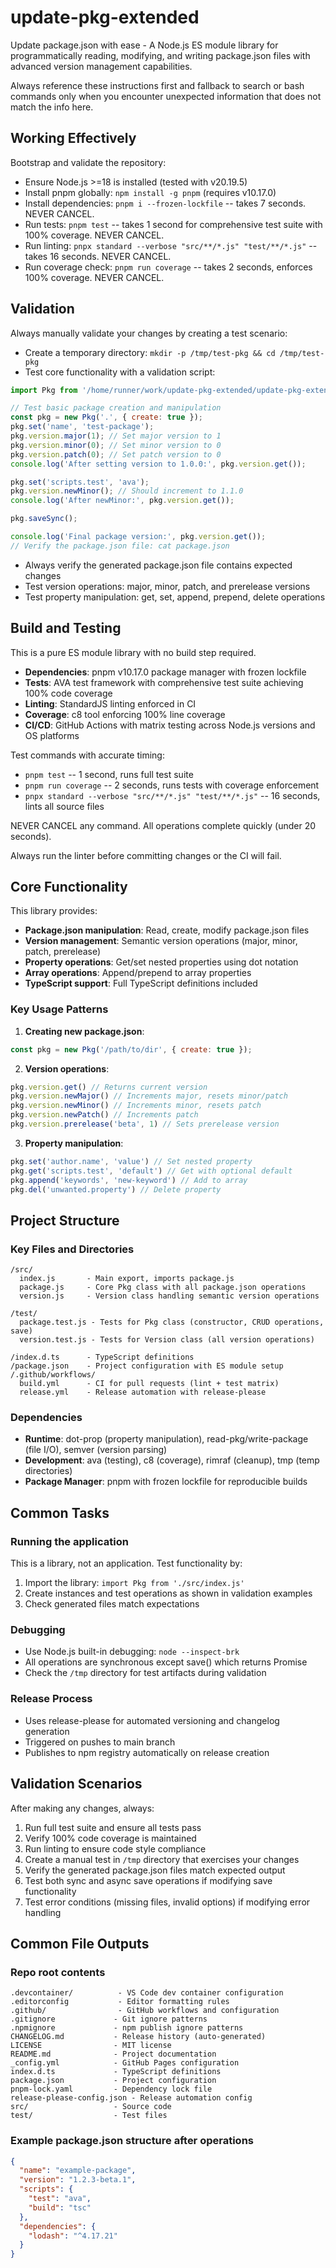 # update-pkg-extended

Update package.json with ease - A Node.js ES module library for programmatically reading, modifying, and writing package.json files with advanced version management capabilities.

Always reference these instructions first and fallback to search or bash commands only when you encounter unexpected information that does not match the info here.

## Working Effectively

Bootstrap and validate the repository:
- Ensure Node.js >=18 is installed (tested with v20.19.5)
- Install pnpm globally: `npm install -g pnpm` (requires v10.17.0)
- Install dependencies: `pnpm i --frozen-lockfile` -- takes 7 seconds. NEVER CANCEL.
- Run tests: `pnpm test` -- takes 1 second for comprehensive test suite with 100% coverage. NEVER CANCEL.
- Run linting: `pnpx standard --verbose "src/**/*.js" "test/**/*.js"` -- takes 16 seconds. NEVER CANCEL.
- Run coverage check: `pnpm run coverage` -- takes 2 seconds, enforces 100% coverage. NEVER CANCEL.

## Validation

Always manually validate your changes by creating a test scenario:
- Create a temporary directory: `mkdir -p /tmp/test-pkg && cd /tmp/test-pkg`
- Test core functionality with a validation script:
```javascript
import Pkg from '/home/runner/work/update-pkg-extended/update-pkg-extended/src/index.js';

// Test basic package creation and manipulation
const pkg = new Pkg('.', { create: true });
pkg.set('name', 'test-package');
pkg.version.major(1); // Set major version to 1
pkg.version.minor(0); // Set minor version to 0  
pkg.version.patch(0); // Set patch version to 0
console.log('After setting version to 1.0.0:', pkg.version.get());

pkg.set('scripts.test', 'ava');
pkg.version.newMinor(); // Should increment to 1.1.0
console.log('After newMinor:', pkg.version.get());

pkg.saveSync();

console.log('Final package version:', pkg.version.get());
// Verify the package.json file: cat package.json
```
- Always verify the generated package.json file contains expected changes
- Test version operations: major, minor, patch, and prerelease versions  
- Test property manipulation: get, set, append, prepend, delete operations

## Build and Testing

This is a pure ES module library with no build step required.
- **Dependencies**: pnpm v10.17.0 package manager with frozen lockfile
- **Tests**: AVA test framework with comprehensive test suite achieving 100% code coverage
- **Linting**: StandardJS linting enforced in CI
- **Coverage**: c8 tool enforcing 100% line coverage
- **CI/CD**: GitHub Actions with matrix testing across Node.js versions and OS platforms

Test commands with accurate timing:
- `pnpm test` -- 1 second, runs full test suite
- `pnpm run coverage` -- 2 seconds, runs tests with coverage enforcement  
- `pnpx standard --verbose "src/**/*.js" "test/**/*.js"` -- 16 seconds, lints all source files

NEVER CANCEL any command. All operations complete quickly (under 20 seconds).

Always run the linter before committing changes or the CI will fail.

## Core Functionality

This library provides:
- **Package.json manipulation**: Read, create, modify package.json files
- **Version management**: Semantic version operations (major, minor, patch, prerelease)
- **Property operations**: Get/set nested properties using dot notation
- **Array operations**: Append/prepend to array properties
- **TypeScript support**: Full TypeScript definitions included

### Key Usage Patterns

1. **Creating new package.json**:
```javascript
const pkg = new Pkg('/path/to/dir', { create: true });
```

2. **Version operations**:
```javascript
pkg.version.get() // Returns current version
pkg.version.newMajor() // Increments major, resets minor/patch
pkg.version.newMinor() // Increments minor, resets patch
pkg.version.newPatch() // Increments patch
pkg.version.prerelease('beta', 1) // Sets prerelease version
```

3. **Property manipulation**:
```javascript
pkg.set('author.name', 'value') // Set nested property
pkg.get('scripts.test', 'default') // Get with optional default
pkg.append('keywords', 'new-keyword') // Add to array
pkg.del('unwanted.property') // Delete property
```

## Project Structure

### Key Files and Directories
```
/src/
  index.js       - Main export, imports package.js
  package.js     - Core Pkg class with all package.json operations
  version.js     - Version class handling semantic version operations

/test/
  package.test.js - Tests for Pkg class (constructor, CRUD operations, save)
  version.test.js - Tests for Version class (all version operations)

/index.d.ts      - TypeScript definitions
/package.json    - Project configuration with ES module setup
/.github/workflows/
  build.yml      - CI for pull requests (lint + test matrix)
  release.yml    - Release automation with release-please
```

### Dependencies
- **Runtime**: dot-prop (property manipulation), read-pkg/write-package (file I/O), semver (version parsing)
- **Development**: ava (testing), c8 (coverage), rimraf (cleanup), tmp (temp directories)
- **Package Manager**: pnpm with frozen lockfile for reproducible builds

## Common Tasks

### Running the application
This is a library, not an application. Test functionality by:
1. Import the library: `import Pkg from './src/index.js'`
2. Create instances and test operations as shown in validation examples
3. Check generated files match expectations

### Debugging
- Use Node.js built-in debugging: `node --inspect-brk` 
- All operations are synchronous except save() which returns Promise
- Check the `/tmp` directory for test artifacts during validation

### Release Process
- Uses release-please for automated versioning and changelog generation
- Triggered on pushes to main branch
- Publishes to npm registry automatically on release creation

## Validation Scenarios

After making any changes, always:
1. Run full test suite and ensure all tests pass
2. Verify 100% code coverage is maintained  
3. Run linting to ensure code style compliance
4. Create a manual test in `/tmp` directory that exercises your changes
5. Verify the generated package.json files match expected output
6. Test both sync and async save operations if modifying save functionality
7. Test error conditions (missing files, invalid options) if modifying error handling

## Common File Outputs

### Repo root contents
```
.devcontainer/          - VS Code dev container configuration
.editorconfig           - Editor formatting rules
.github/                - GitHub workflows and configuration
.gitignore             - Git ignore patterns
.npmignore             - npm publish ignore patterns
CHANGELOG.md           - Release history (auto-generated)
LICENSE                - MIT license
README.md              - Project documentation
_config.yml            - GitHub Pages configuration
index.d.ts             - TypeScript definitions
package.json           - Project configuration
pnpm-lock.yaml         - Dependency lock file
release-please-config.json - Release automation config
src/                   - Source code
test/                  - Test files
```

### Example package.json structure after operations
```json
{
  "name": "example-package",
  "version": "1.2.3-beta.1",
  "scripts": {
    "test": "ava",
    "build": "tsc"
  },
  "dependencies": {
    "lodash": "^4.17.21"
  }
}
```